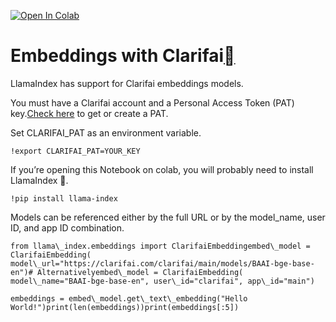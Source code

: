 [![Open In Colab](https://colab.research.google.com/assets/colab-badge.svg)](https://colab.research.google.com/github/run-llama/llama_index/blob/main/docs/examples/embeddings/clarifai.ipynb)

Embeddings with Clarifai[](#embeddings-with-clarifai "Permalink to this heading")
==================================================================================

LlamaIndex has support for Clarifai embeddings models.

You must have a Clarifai account and a Personal Access Token (PAT) key.[Check here](https://clarifai.com/settings/security) to get or create a PAT.

Set CLARIFAI\_PAT as an environment variable.


```
!export CLARIFAI_PAT=YOUR_KEY
```
If you’re opening this Notebook on colab, you will probably need to install LlamaIndex 🦙.


```
!pip install llama-index
```
Models can be referenced either by the full URL or by the model\_name, user ID, and app ID combination.


```
from llama\_index.embeddings import ClarifaiEmbeddingembed\_model = ClarifaiEmbedding(    model\_url="https://clarifai.com/clarifai/main/models/BAAI-bge-base-en")# Alternativelyembed\_model = ClarifaiEmbedding(    model\_name="BAAI-bge-base-en", user\_id="clarifai", app\_id="main")
```

```
embeddings = embed\_model.get\_text\_embedding("Hello World!")print(len(embeddings))print(embeddings[:5])
```
